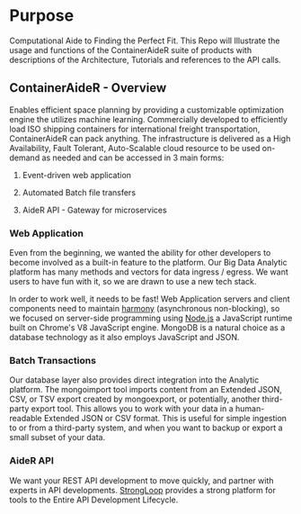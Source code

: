 # Purpose 
Computational Aide to Finding the Perfect Fit.
This Repo will Illustrate the usage and functions of the ContainerAideR suite of products with descriptions of the Architecture, Tutorials and references to the API calls.

## ContainerAideR - Overview  
Enables efficient space planning by providing a customizable optimization engine the utilizes machine learning.  Commercially developed to efficiently load ISO shipping containers for international freight transportation, ContainerAideR can pack anything.  The infrastructure is delivered as a High Availability, Fault Tolerant, Auto-Scalable cloud resource to be used on-demand as needed and can be accessed in 3 main forms:

1. Event-driven web application

2. Automated Batch file transfers

3. AideR API - Gateway for microservices

### Web Application
Even from the beginning, we wanted the ability for other developers to become involved as a built-in feature to the platform. Our Big Data Analytic platform has many methods and vectors for data ingress / egress.  We want users to have fun with it, so we are drawn to use a new tech stack.  

In order to work well, it needs to be fast!  Web Application servers and client components need to maintain [harmony](https://strongloop.com/strongblog/node-js-is-faster-than-java/) (asynchronous non-blocking), so we focused on server-side programming using [Node.js](https://nodejs.org/en/) a JavaScript runtime built on Chrome's V8 JavaScript engine. MongoDB is a natural choice as a database technology as it also employs JavaScript and JSON.  

### Batch Transactions
Our database layer also provides direct integration into the Analytic platform. The mongoimport tool imports content from an Extended JSON, CSV, or TSV export created by mongoexport, or potentially, another third-party export tool.  This allows you to work with your data in a human-readable Extended JSON or CSV format. This is useful for simple ingestion to or from a third-party system, and when you want to backup or export a small subset of your data.

### AideR API
We want your REST API development to move quickly, and partner with experts in API developments. [StrongLoop](https://strongloop.com/node-js/api-platform/) provides a strong platform for tools to the Entire API Development Lifecycle.
